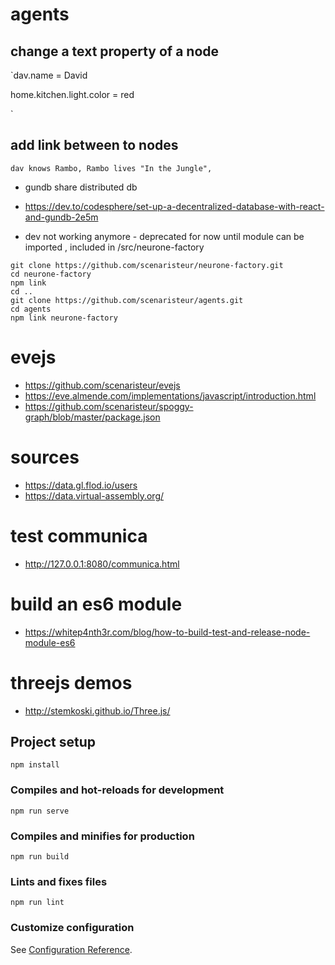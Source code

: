 # agents
## change a text property of a node
`dav.name = David

home.kitchen.light.color = red

`

## add link between to nodes
`dav knows Rambo,
Rambo lives "In the Jungle",
`















- gundb share distributed db
- https://dev.to/codesphere/set-up-a-decentralized-database-with-react-and-gundb-2e5m

- dev not working anymore - deprecated for now until module can be imported , included in /src/neurone-factory
```
git clone https://github.com/scenaristeur/neurone-factory.git
cd neurone-factory
npm link
cd ..
git clone https://github.com/scenaristeur/agents.git
cd agents
npm link neurone-factory
```



# evejs
- https://github.com/scenaristeur/evejs
- https://eve.almende.com/implementations/javascript/introduction.html
- https://github.com/scenaristeur/spoggy-graph/blob/master/package.json

# sources
- https://data.gl.flod.io/users
- https://data.virtual-assembly.org/

# test communica
- http://127.0.0.1:8080/communica.html

# build an es6 module
- https://whitep4nth3r.com/blog/how-to-build-test-and-release-node-module-es6

# threejs demos
- http://stemkoski.github.io/Three.js/



## Project setup
```
npm install
```

### Compiles and hot-reloads for development
```
npm run serve
```

### Compiles and minifies for production
```
npm run build
```

### Lints and fixes files
```
npm run lint
```

### Customize configuration
See [Configuration Reference](https://cli.vuejs.org/config/).
